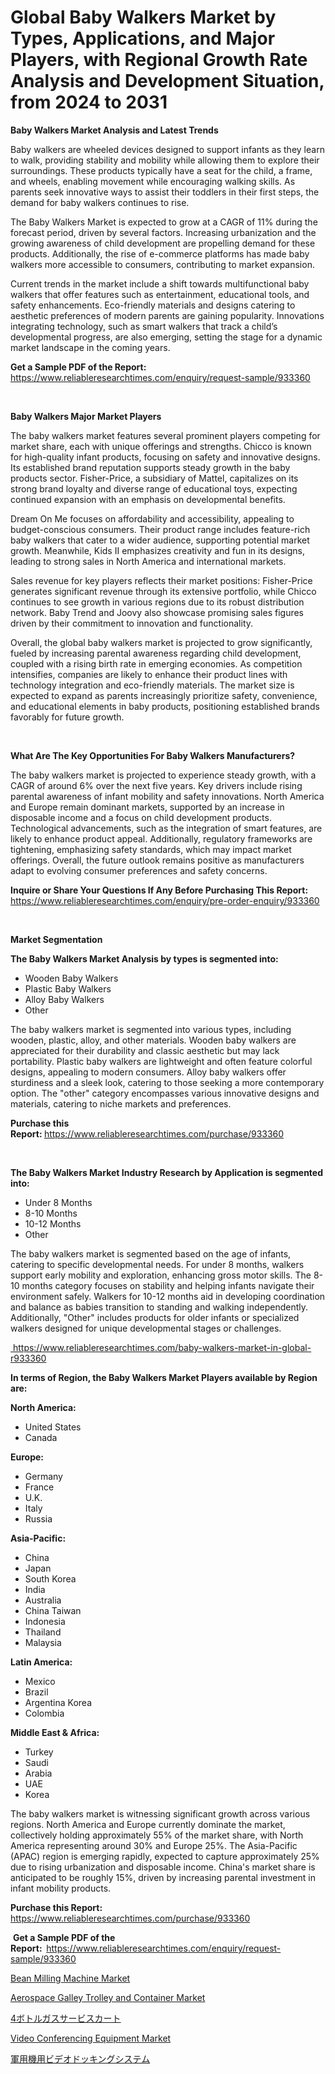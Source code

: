 <p><h1>Global Baby Walkers Market by Types, Applications, and Major Players, with Regional Growth Rate Analysis and Development Situation, from 2024 to 2031</h1></p><p><strong>Baby Walkers Market Analysis and Latest Trends</strong></p>
<p><p>Baby walkers are wheeled devices designed to support infants as they learn to walk, providing stability and mobility while allowing them to explore their surroundings. These products typically have a seat for the child, a frame, and wheels, enabling movement while encouraging walking skills. As parents seek innovative ways to assist their toddlers in their first steps, the demand for baby walkers continues to rise.</p><p>The Baby Walkers Market is expected to grow at a CAGR of 11% during the forecast period, driven by several factors. Increasing urbanization and the growing awareness of child development are propelling demand for these products. Additionally, the rise of e-commerce platforms has made baby walkers more accessible to consumers, contributing to market expansion.</p><p>Current trends in the market include a shift towards multifunctional baby walkers that offer features such as entertainment, educational tools, and safety enhancements. Eco-friendly materials and designs catering to aesthetic preferences of modern parents are gaining popularity. Innovations integrating technology, such as smart walkers that track a child’s developmental progress, are also emerging, setting the stage for a dynamic market landscape in the coming years.</p></p>
<p><strong>Get a Sample PDF of the Report:&nbsp;</strong> <a href="https://www.reliableresearchtimes.com/enquiry/request-sample/933360">https://www.reliableresearchtimes.com/enquiry/request-sample/933360</a></p>
<p>&nbsp;</p>
<p><strong>Baby Walkers Major Market Players</strong></p>
<p><p>The baby walkers market features several prominent players competing for market share, each with unique offerings and strengths. Chicco is known for high-quality infant products, focusing on safety and innovative designs. Its established brand reputation supports steady growth in the baby products sector. Fisher-Price, a subsidiary of Mattel, capitalizes on its strong brand loyalty and diverse range of educational toys, expecting continued expansion with an emphasis on developmental benefits.</p><p>Dream On Me focuses on affordability and accessibility, appealing to budget-conscious consumers. Their product range includes feature-rich baby walkers that cater to a wider audience, supporting potential market growth. Meanwhile, Kids II emphasizes creativity and fun in its designs, leading to strong sales in North America and international markets.</p><p>Sales revenue for key players reflects their market positions: Fisher-Price generates significant revenue through its extensive portfolio, while Chicco continues to see growth in various regions due to its robust distribution network. Baby Trend and Joovy also showcase promising sales figures driven by their commitment to innovation and functionality.</p><p>Overall, the global baby walkers market is projected to grow significantly, fueled by increasing parental awareness regarding child development, coupled with a rising birth rate in emerging economies. As competition intensifies, companies are likely to enhance their product lines with technology integration and eco-friendly materials. The market size is expected to expand as parents increasingly prioritize safety, convenience, and educational elements in baby products, positioning established brands favorably for future growth.</p></p>
<p>&nbsp;</p>
<p><strong>What Are The Key Opportunities For Baby Walkers Manufacturers?</strong></p>
<p><p>The baby walkers market is projected to experience steady growth, with a CAGR of around 6% over the next five years. Key drivers include rising parental awareness of infant mobility and safety innovations. North America and Europe remain dominant markets, supported by an increase in disposable income and a focus on child development products. Technological advancements, such as the integration of smart features, are likely to enhance product appeal. Additionally, regulatory frameworks are tightening, emphasizing safety standards, which may impact market offerings. Overall, the future outlook remains positive as manufacturers adapt to evolving consumer preferences and safety concerns.</p></p>
<p><strong>Inquire or Share Your Questions If Any Before Purchasing This Report:</strong> <a href="https://www.reliableresearchtimes.com/enquiry/pre-order-enquiry/933360">https://www.reliableresearchtimes.com/enquiry/pre-order-enquiry/933360</a></p>
<p>&nbsp;</p>
<p><strong>Market Segmentation</strong></p>
<p><strong>The Baby Walkers Market Analysis by types is segmented into:</strong></p>
<p><ul><li>Wooden Baby Walkers</li><li>Plastic Baby Walkers</li><li>Alloy Baby Walkers</li><li>Other</li></ul></p>
<p><p>The baby walkers market is segmented into various types, including wooden, plastic, alloy, and other materials. Wooden baby walkers are appreciated for their durability and classic aesthetic but may lack portability. Plastic baby walkers are lightweight and often feature colorful designs, appealing to modern consumers. Alloy baby walkers offer sturdiness and a sleek look, catering to those seeking a more contemporary option. The "other" category encompasses various innovative designs and materials, catering to niche markets and preferences.</p></p>
<p><strong>Purchase this Report:&nbsp;</strong><a href="https://www.reliableresearchtimes.com/purchase/933360">https://www.reliableresearchtimes.com/purchase/933360</a></p>
<p>&nbsp;</p>
<p><strong>The Baby Walkers Market Industry Research by Application is segmented into:</strong></p>
<p><ul><li>Under 8 Months</li><li>8-10 Months</li><li>10-12 Months</li><li>Other</li></ul></p>
<p><p>The baby walkers market is segmented based on the age of infants, catering to specific developmental needs. For under 8 months, walkers support early mobility and exploration, enhancing gross motor skills. The 8-10 months category focuses on stability and helping infants navigate their environment safely. Walkers for 10-12 months aid in developing coordination and balance as babies transition to standing and walking independently. Additionally, "Other" includes products for older infants or specialized walkers designed for unique developmental stages or challenges.</p></p>
<p><a href="https://www.reliableresearchtimes.com/baby-walkers-market-in-global-r933360">&nbsp;https://www.reliableresearchtimes.com/baby-walkers-market-in-global-r933360</a></p>
<p><strong>In terms of Region, the Baby Walkers Market Players available by Region are:</strong></p>
<p>
    <p> <strong> North America: </strong>
        <ul>
            <li>United States</li>
            <li>Canada</li>
        </ul>
        </p> 
    <p> <strong> Europe: </strong>
        <ul>
            <li>Germany</li>
            <li>France</li>
            <li>U.K.</li>
            <li>Italy</li>
            <li>Russia</li>
        </ul>
        </p> 
    <p> <strong> Asia-Pacific: </strong>
        <ul>
            <li>China</li>
            <li>Japan</li>
            <li>South Korea</li>
            <li>India</li>
            <li>Australia</li>
            <li>China Taiwan</li>
            <li>Indonesia</li>
            <li>Thailand</li>
            <li>Malaysia</li>
        </ul>
        </p> 
    <p> <strong> Latin America: </strong>
        <ul>
            <li>Mexico</li>
            <li>Brazil</li>
            <li>Argentina Korea</li>
            <li>Colombia</li>
        </ul>
        </p> 
    <p> <strong> Middle East & Africa: </strong>
        <ul>
            <li>Turkey</li>
            <li>Saudi</li>
            <li>Arabia</li>
            <li>UAE</li>
            <li>Korea</li>
        </ul>
    </p>
    </p>
<p><p>The baby walkers market is witnessing significant growth across various regions. North America and Europe currently dominate the market, collectively holding approximately 55% of the market share, with North America representing around 30% and Europe 25%. The Asia-Pacific (APAC) region is emerging rapidly, expected to capture approximately 25% due to rising urbanization and disposable income. China's market share is anticipated to be roughly 15%, driven by increasing parental investment in infant mobility products.</p></p>
<p><strong>Purchase this Report: </strong><a href="https://www.reliableresearchtimes.com/purchase/933360">https://www.reliableresearchtimes.com/purchase/933360</a></p>
<p>&nbsp;<strong>Get a Sample PDF of the Report:&nbsp;&nbsp;</strong><a href="https://www.reliableresearchtimes.com/enquiry/request-sample/933360">https://www.reliableresearchtimes.com/enquiry/request-sample/933360</a></p>
<p><strong></strong></p>
<p><p><a href="https://www.linkedin.com/pulse/how-regional-markets-adapting-bean-milling-machine-market-ilope?trackingId=EA8SKRWLS52RLT5TAu30SQ%3D%3D">Bean Milling Machine Market</a></p><p><a href="https://issuu.com/reportprime-2/docs/aerospace-galley-trolley-and-contai_5bd2563fe45011">Aerospace Galley Trolley and Container Market</a></p><p><a href="https://medium.com/@kingmsvie/4-bottle-gas-service-carts-market-%E3%81%AE%E3%82%B0%E3%83%AD%E3%83%BC%E3%83%90%E3%83%AB%E5%B8%82%E5%A0%B4%E6%A6%82%E8%A6%81%E3%81%AF-%E4%B8%96%E7%95%8C%E3%81%8A%E3%82%88%E3%81%B3%E4%B8%BB%E8%A6%81%E5%B8%82%E5%A0%B4%E3%81%AB%E3%81%8A%E3%81%91%E3%82%8B%E6%A5%AD%E7%95%8C%E3%81%AB%E5%BD%B1%E9%9F%BF%E3%82%92%E4%B8%8E%E3%81%88%E3%82%8B%E4%B8%BB%E8%A6%81%E3%81%AA%E3%83%88%E3%83%AC%E3%83%B3%E3%83%89%E3%81%AB%E3%81%A4%E3%81%84%E3%81%A6-%E7%8B%AC%E8%87%AA%E3%81%AE%E8%A6%96%E7%82%B9%E3%82%92%E6%8F%90%E4%BE%9B%E3%81%97%E3%81%BE%E3%81%99-a50b9d07d44f?postPublishedType=initial">4ボトルガスサービスカート</a></p><p><a href="https://medium.com/@ransomohns/the-global-video-conferencing-equipment-market-is-projected-to-experience-an-annual-growth-rate-3e849846b84e">Video Conferencing Equipment Market</a></p><p><a href="https://medium.com/@alenaieme/military-aircraft-video-docking-system-52c2b2b6cbf6">軍用機用ビデオドッキングシステム</a></p></p>